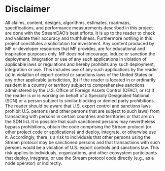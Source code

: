 # Disclaimer

All claims, content, designs, algorithms, estimates, roadmaps, specifications, and performance measurements described in this project are done with the StreamDAO’s best efforts. It is up to the reader to check and validate their accuracy and truthfulness. Furthermore nothing in this project constitutes a solicitation for investment.
Any content produced by MF or developer resources that MF provides, are for educational and inspiration purposes only. MF does not encourage, induce or sanction the deployment, integration or use of any such applications in violation of applicable laws or regulations and hereby prohibits any such deployment, integration or use. This includes use of any such applications by the reader (a) in violation of export control or sanctions laws of the United States or any other applicable jurisdiction, (b) if the reader is located in or ordinarily resident in a country or territory subject to comprehensive sanctions administered by the U.S. Office of Foreign Assets Control (OFAC), or (c) if the reader is or is working on behalf of a Specially Designated National (SDN) or a person subject to similar blocking or denied party prohibitions.
The reader should be aware that U.S. export control and sanctions laws prohibit U.S. persons (and other persons that are subject to such laws) from transacting with persons in certain countries and territories or that are on the SDN list. It is possible that such sanctioned persons may nevertheless bypass prohibitions, obtain the code comprising the Stream protocol (or other project code or applications) and deploy, integrate, or otherwise use it. Accordingly, there is a risk to individuals that other persons using the Stream protocol may be sanctioned persons and that transactions with such persons would be a violation of U.S. export controls and sanctions law. This risk applies to individuals, organizations, and other ecosystem participants that deploy, integrate, or use the Stream protocol code directly (e.g., as a node operator) or indirectly.
